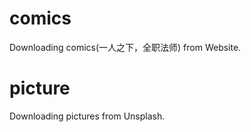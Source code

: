 # comics
Downloading comics(一人之下，全职法师) from Website. 

# picture

Downloading pictures from Unsplash.